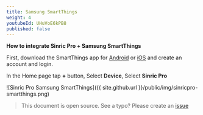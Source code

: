 ```yaml
---
title: Samsung SmartThings
weight: 4
youtubeId: UHuVoE6kPB8
published: false
---
```


**How to integrate Sinric Pro + Samsung SmartThings**

First, download the SmartThings app for [Android](https://play.google.com/store/apps/details?id=com.smartthings.android&hl=en) or [iOS](https://itunes.apple.com/us/app/smartthings-mobile/id590800740?mt=8) and create an account and login.

In the Home page tap **+** button, Select **Device**, Select **Sinric Pro**

![Sinric Pro Samsung SmartThings]({{ site.github.url }}/public/img/sinricpro-smartthings.png)


> This document is open source. See a typo? Please create an [issue](https://github.com/sinricpro/help-docs)